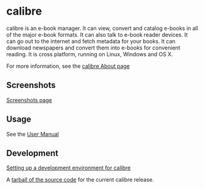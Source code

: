 calibre
=========

calibre is an e-book manager. It can view, convert and catalog e-books 
in all of the major e-book formats. It can also talk to e-book reader 
devices. It can go out to the internet and fetch metadata for your books. 
It can download newspapers and convert them into e-books for convenient 
reading. It is cross platform, running on Linux, Windows and OS X.

For more information, see the [calibre About page](http://calibre-ebook.com/about)

Screenshots
-------------
[Screenshots page](https://calibre-ebook.com/demo)

Usage
-------
See the [User Manual](http://manual.calibre-ebook.com)

Development
-------------
[Setting up a development environment for calibre](http://manual.calibre-ebook.com/develop.html)


A [tarball of the source code](http://status.calibre-ebook.com/dist/src) for the 
current calibre release.
